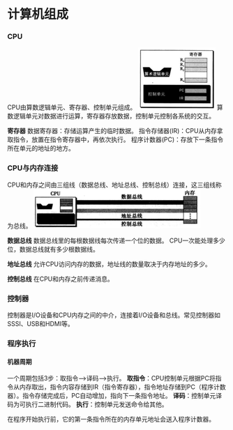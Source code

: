 计算机组成
===

###  CPU
CPU由算数逻辑单元、寄存器、控制单元组成。
![](./相关文件/4.1.png)
算数逻辑单元对数据进行运算，寄存器存放数据，控制单元控制各系统的交互。

**寄存器**
数据寄存器：存储运算产生的临时数据。
指令存储器(IR)：CPU从内存拿取指令，放置在指令寄存器中，再依次执行。
程序计数器(PC)：存放下一条指令所在单元的地址的地方。

###  CPU与内存连接
CPU和内存之间由三组线（数据总线、地址总线、控制总线）连接，这三组线称为总线。
![](./相关文件/4.2.png)

**数据总线**
数据总线里的每根数据线每次传递一个位的数据。
CPU一次能处理多少位，数据总线就有多少根数据线。

**地址总线**
允许CPU访问内存的数据，地址线的数量取决于内存地址的多少。

**控制总线**
在CPU和内存之前传递消息。

###  控制器
控制器是I/O设备和CPU内存之间的中介，连接着I/O设备和总线。常见控制器如SSSI、USB和HDMI等。


###  程序执行

#### 机器周期
一个周期包括3步：取指令—>译码—>执行。
**取指令**：CPU控制单元根据PC将指令从内存取出，指令内容存储到IR（指令寄存器），指令地址存储到PC（程序计数器）。指令存储完成后，PC自动增加，指向下一条指令地址。
**译码**：控制单元译码为可执行二进制代码。
**执行**：控制单元发送命令给其他。

在程序开始执行前，它的第一条指令所在的内存单元地址会送入程序计数器。